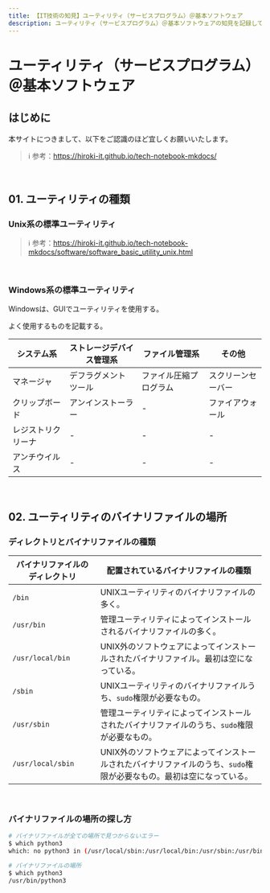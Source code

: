 ```yaml
---
title: 【IT技術の知見】ユーティリティ（サービスプログラム）＠基本ソフトウェア
description: ユーティリティ（サービスプログラム）＠基本ソフトウェアの知見を記録しています。
---
```


# ユーティリティ（サービスプログラム）＠基本ソフトウェア

## はじめに

本サイトにつきまして、以下をご認識のほど宜しくお願いいたします。



> ℹ️ 参考：https://hiroki-it.github.io/tech-notebook-mkdocs/

<br>

## 01. ユーティリティの種類

### Unix系の標準ユーティリティ

> ℹ️ 参考：https://hiroki-it.github.io/tech-notebook-mkdocs/software/software_basic_utility_unix.html

<br>

### Windows系の標準ユーティリティ

Windowsは、GUIでユーティリティを使用する。

よく使用するものを記載する。



| システム系    | ストレージデバイス管理系 | ファイル管理系    | その他      |
|-----------|-----------------|---------------|-----------|
| マネージャ     | デフラグメントツール      | ファイル圧縮プログラム | スクリーンセーバー |
| クリップボード   | アンインストーラー       | -             | ファイアウォール  |
| レジストリクリーナ | -               | -             | -         |
| アンチウイルス   | -               | -             | -         |

<br>

## 02. ユーティリティのバイナリファイルの場所

### ディレクトリとバイナリファイルの種類

| バイナリファイルのディレクトリ       | 配置されているバイナリファイルの種類                                                      |
|-----------------------|----------------------------------------------------------------------------|
| ```/bin```            | UNIXユーティリティのバイナリファイルの多く。                                                   |
| ```/usr/bin```        | 管理ユーティリティによってインストールされるバイナリファイルの多く。                                       |
| ```/usr/local/bin```  | UNIX外のソフトウェアによってインストールされたバイナリファイル。最初は空になっている。                           |
| ```/sbin```           | UNIXユーティリティのバイナリファイルうち、```sudo```権限が必要なもの。                              |
| ```/usr/sbin```       | 管理ユーティリティによってインストールされたバイナリファイルのうち、```sudo```権限が必要なもの。                 |
| ```/usr/local/sbin``` | UNIX外のソフトウェアによってインストールされたバイナリファイルのうち、```sudo```権限が必要なもの。最初は空になっている。 |

<br>

### バイナリファイルの場所の探し方

```bash
# バイナリファイルが全ての場所で見つからないエラー
$ which python3
which: no python3 in (/usr/local/sbin:/usr/local/bin:/usr/sbin:/usr/bin:/sbin:/bin)

# バイナリファイルの場所
$ which python3 
/usr/bin/python3
```

<br>

